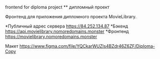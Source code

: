 frontend for diploma project ** дипломный проект

Фронтенд для приложения дипломного проекта MovieLibrary.

*Публичный адрес сервера https://84.252.134.87
*Бэкенд https://api.movielibrary.nomoredomains.monster
*Фронтенд https://movielibrary.nomoredomains.monster

Макет https://www.figma.com/file/YQCkarWUZIs4BZdr46Z6ZF/Diploma-Copy

